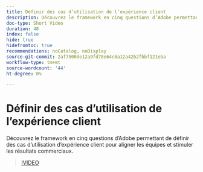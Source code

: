 ```yaml
---
title: Définir des cas d’utilisation de l’expérience client
description: Découvrez le framework en cinq questions d’Adobe permettant de définir des cas d’utilisation d’expérience client pour aligner les équipes et stimuler les résultats commerciaux.
doc-type: Short Video
duration: 48
index: false
hide: true
hidefromtoc: true
recommendations: noCatalog, noDisplay
source-git-commit: 2af7500de12a9fd78e64c6a12a42b2fbbf121eba
workflow-type: tm+mt
source-wordcount: '44'
ht-degree: 0%

---
```



# Définir des cas d’utilisation de l’expérience client

Découvrez le framework en cinq questions d’Adobe permettant de définir des cas d’utilisation d’expérience client pour aligner les équipes et stimuler les résultats commerciaux.

<!-- 85_S651_3442537_47_defining-customer-experience-use-cases -->
>[!VIDEO](https://video.tv.adobe.com/v/3458292/?learn=on&enablevpops=true)

